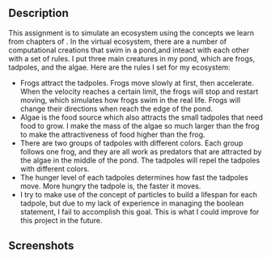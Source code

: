 ## Description
This assignment is to simulate an ecosystem using the concepts we learn from chapters of <The Nature of Code>. In the virtual ecosystem, there are a number of computational creations that swim in a pond,and inteact with each other with a set of rules. 
I put three main creatures in my pond, which are frogs, tadpoles, and the algae. Here are the rules I set for my ecosystem:
  - Frogs attract the tadpoles. Frogs move slowly at first, then accelerate. When the velocity reaches a certain limit, the frogs will stop and restart moving, which simulates how frogs swim in the real life. Frogs will change their directions when reach the edge of the pond. 
  - Algae is the food source which also attracts the small tadpoles that need food to grow. I make the mass of the algae so much larger than the frog to make the attractiveness of food higher than the frog. 
  - There are two groups of tadpoles with different colors. Each group follows one frog, and they are all work as predators that are attracted by the algae in the middle of the pond. The tadpoles will repel the tadpoles with different colors. 
  - The hunger level of each tadpoles determines how fast the tadpoles move. More hungry the tadpole is, the faster it moves.
  - I try to make use of the concept of particles to build a lifespan for each tadpole, but due to my lack of experience in managing the boolean statement, I fail to accomplish this goal. This is what I could improve for this project in the future.
## Screenshots
  
